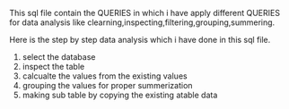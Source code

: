 This sql file contain the QUERIES in which i have apply different QUERIES for data analysis like clearning,inspecting,filtering,grouping,summering.

Here is the step by step data analysis which i have done in this sql file.

1. select the database
2. inspect the table
3. calcualte the values from the existing values
4. grouping the values for proper summerization
5. making sub table by copying the existing atable data
